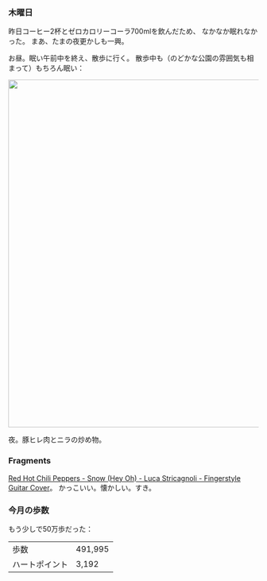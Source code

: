 ### 木曜日

昨日コーヒー2杯とゼロカロリーコーラ700mlを飲んだため、
なかなか眠れなかった。
まあ、たまの夜更かしも一興。

お昼。眠い午前中を終え、散歩に行く。
散歩中も（のどかな公園の雰囲気も相まって）もちろん眠い：

<img src="https://i.imgur.com/ZTDx8wT.jpeg" width="700">

夜。豚ヒレ肉とニラの炒め物。

### Fragments

[Red Hot Chili Peppers - Snow (Hey Oh) - Luca Stricagnoli - Fingerstyle Guitar Cover](https://www.youtube.com/watch?v=C507aSl0rz4)。
かっこいい。懐かしい。すき。

### 今月の歩数

もう少しで50万歩だった：

|||
|---|---|
|歩数|491,995|
|ハートポイント|3,192|
